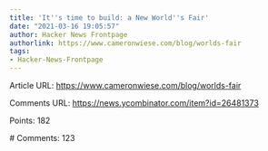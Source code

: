 ```yaml
---
title: 'It''s time to build: a New World''s Fair'
date: "2021-03-16 19:05:57"
author: Hacker News Frontpage
authorlink: https://www.cameronwiese.com/blog/worlds-fair
tags:
- Hacker-News-Frontpage
---
```


<p>Article URL: <a href="https://www.cameronwiese.com/blog/worlds-fair">https://www.cameronwiese.com/blog/worlds-fair</a></p>
<p>Comments URL: <a href="https://news.ycombinator.com/item?id=26481373">https://news.ycombinator.com/item?id=26481373</a></p>
<p>Points: 182</p>
<p># Comments: 123</p>

